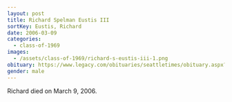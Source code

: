 ```yaml
---
layout: post
title: Richard Spelman Eustis III
sortKey: Eustis, Richard
date: 2006-03-09
categories:
  - class-of-1969
images:
  - /assets/class-of-1969/richard-s-eustis-iii-1.png
obituary: https://www.legacy.com/obituaries/seattletimes/obituary.aspx?n=Richard-Eustis&pid=17200431
gender: male
---
```


Richard died on March 9, 2006.
